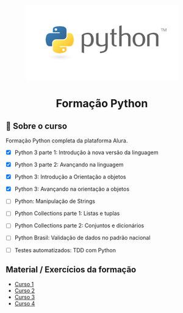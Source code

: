 <p align="center">
  <img src="/imagens/python.jpeg" alt="python" width=400 height=200>
</p>

<h1 align="center">
    Formação Python
</h1>
 

## :notebook_with_decorative_cover: Sobre o curso

Formação Python completa da plataforma Alura.
 - [x] Python 3 parte 1: Introdução à nova versão da linguagem
 - [x] Python 3 parte 2: Avançando na linguagem
 - [x] Python 3: Introdução a Orientação a objetos
 - [x] Python 3: Avançando na orientação a objetos
 - [ ] Python: Manipulação de Strings
 - [ ] Python Collections parte 1: Listas e tuplas
 - [ ] Python Collections parte 2: Conjuntos e dicionários
 - [ ] Python Brasil: Validação de dados no padrão nacional
 - [ ] Testes automatizados: TDD com Python


## Material / Exercícios da formação
 - [Curso 1][1]
 - [Curso 2][2]
 - [Curso 3][3]
 - [Curso 4][4]

 
[1]: https://github.com/amandazk/estudo-python/tree/master/curso-1
[2]: https://github.com/amandazk/estudo-python/tree/master/curso-2
[3]: https://github.com/amandazk/estudo-python/tree/main/curso-3
[4]: https://github.com/amandazk/estudo-python/tree/main/curso-3





